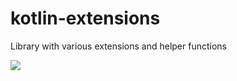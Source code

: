 # kotlin-extensions
Library with various extensions and helper functions

[![](https://jitpack.io/v/inforion/kotlin-extensions.svg)](https://jitpack.io/#inforion/kotlin-extensions)
